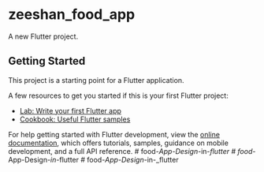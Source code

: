 # zeeshan_food_app

A new Flutter project.

## Getting Started

This project is a starting point for a Flutter application.

A few resources to get you started if this is your first Flutter project:

- [Lab: Write your first Flutter app](https://docs.flutter.dev/get-started/codelab)
- [Cookbook: Useful Flutter samples](https://docs.flutter.dev/cookbook)

For help getting started with Flutter development, view the
[online documentation](https://docs.flutter.dev/), which offers tutorials,
samples, guidance on mobile development, and a full API reference.
#   f o o d - _ A p p - D e s i g n - _ i n - _ f l u t t e r  
 #   f o o d - _ A p p - D e s i g n - _ i n - _ f l u t t e r  
 #   f o o d - _ A p p - D e s i g n - _ i n - _ f l u t t e r  
 